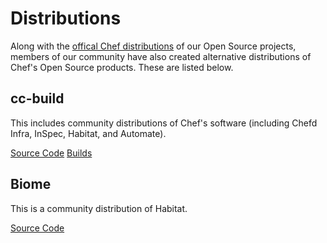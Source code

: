 # Distributions

Along with the [offical Chef distributions](https://downloads.chef.io/) of our Open Source projects, members of our community have also created alternative distributions of Chef's Open Source products. These are listed below.

## cc-build

This includes community distributions of Chef's software (including Chefd Infra, InSpec, Habitat, and Automate).

[Source Code](https://gitlab.com/cc-build)
[Builds](http://downloads.cc-build.org/)

## Biome

This is a community distribution of Habitat.

[Source Code](https://github.com/biome-sh/biome)